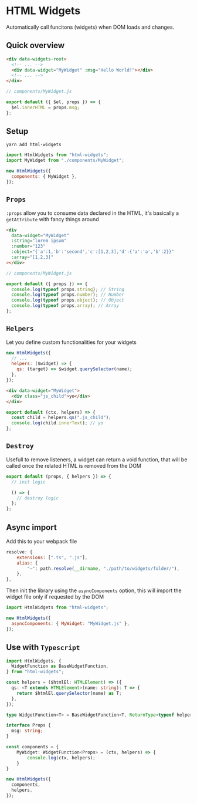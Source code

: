 # HTML Widgets

Automatically call funcitons (widgets) when DOM loads and changes.

## Quick overview

```html
<div data-widgets-root>
  <!-- ... -->
  <div data-widget="MyWidget" :msg="Hello World!"></div>
  <!-- ... -->
</div>
```

```javascript
// components/MyWidget.js

export default ({ $el, props }) => {
  $el.innerHTML = props.msg;
};
```

## Setup

```
yarn add html-widgets
```

```javascript
import HtmlWidgets from "html-widgets";
import MyWidget from "./components/MyWidget";

new HtmlWidgets({
  components: { MyWidget },
});
```

## `Props`

`:props` allow you to consume data declared in the HTML, it's basically a `getAttribute` with fancy things around

```html
<div
  data-widget="MyWidget"
  :string="lorem ipsum"
  :number="123"
  :object="{'a':1,'b':'second','c':[1,2,3],'d':{'a':'a','b':2}}"
  :array="[1,2,3]"
></div>
```

```javascript
// components/MyWidget.js

export default ({ props }) => {
  console.log(typeof props.string); // String
  console.log(typeof props.number); // Number
  console.log(typeof props.object); // Object
  console.log(typeof props.array); // Array
};
```

## `Helpers`

Let you define custom functionalities for your widgets

```javascript
new HtmlWidgets({
  // ...
  helpers: ($widget) => {
    qs: (target) => $widget.querySelector(name);
  },
});
```

```html
<div data-widget="MyWidget">
  <div class="js_child">yo</div>
</div>
```

```javascript
export default (ctx, helpers) => {
  const child = helpers.qs(".js_child");
  console.log(child.innerText); // yo
};
```

## `Destroy`

Usefull to remove listeners, a widget can return a void function, that will be called once the related HTML is removed from the DOM

```javascript
export default (props, { helpers }) => {
  // init logic

  () => {
    // destroy logic
  };
};
```

## Async import

Add this to your webpack file

```javascript
resolve: {
    extensions: [".ts", ".js"],
    alias: {
        "~": path.resolve(__dirname, "./path/to/widgets/folder/"),
    },
},
```

Then init the library using the `asyncComponents` option, this will import the widget file only if requested by the DOM

```javascript
import HtmlWidgets from "html-widgets";

new HtmlWidgets({
  asyncComponents: { MyWidget: "MyWidget.js" },
});
```

## Use with `Typescript`

```typescript
import HtmlWidgets, {
  WidgetFunction as BaseWidgetFunction,
} from "html-widgets";

const helpers = ($htmlEl: HTMLElement) => ({
  qs: <T extends HTMLElement>(name: string): T => {
    return $htmlEl.querySelector(name) as T;
  },
});

type WidgetFunction<T> = BaseWidgetFunction<T, ReturnType<typeof helpers>>;

interface Props {
  msg: string;
}

const components = {
    MyWidget: WidgetFunction<Props> = (ctx, helpers) => {
        console.log(ctx, helpers);
    }
}

new HtmlWidgets({
  components,
  helpers,
});
```
